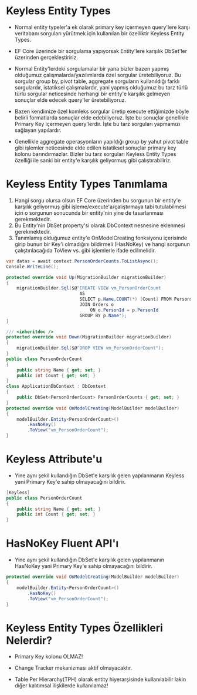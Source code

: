 # Keyless Entity Types
- Normal entity typeler'a ek olarak primary key içermeyen query'lere karşı veritabanı sorguları yürütmek için kullanılan bir özelliktir Keyless Entity Types.

- EF Core üzerinde bir sorgulama yapıyorsak Entity'lere karşılık DbSet'ler üzerinden gerçekleştiririz.

- Normal Entity'lerdeki sorgulamalar bir yana bizler bazen yapmış olduğumuz çalışmalarda/yazılımlarda özel sorgular üretebiliyoruz. Bu sorgular group by, pivot table, aggregate sorguların kullanıldığı farklı sorgulardır, istatiksel çalışmalardır, yani yapmış olduğumuz bu tarz türlü türlü sorgular neticesinde herhangi bir entity'e karşılık gelmeyen sonuçlar elde edecek query'ler üretebiliyoruz.

- Bazen kendimize özel komleks sorgular üretip execute ettiğimizde böyle belirli formatlarda sonuçlar elde edebiliyoruz. İşte bu sonuçlar genellikle Primary Key içermeyen query'lerdir. İşte bu tarz sorguları yapmamızı sağlayan yapılardır.

- Genellikle aggregate operasyonların yapıldığı group by yahut pivot table gibi işlemler neticesinde elde edilen istatiksel sonuçlar primary key kolonu barındırmazlar. Bizler bu tarz sorguları Keyless Entity Types özelliği ile sanki bir entity'e karşılık geliyormuş gibi çalıştırabiliriz.

# Keyless Entity Types Tanımlama
1. Hangi sorgu olursa olsun EF Core üzerinden bu sorgunun bir entity'e karşılık geliyormuş gibi işleme/execute'a/çalıştırmaya tabi tutulabilmesi için o sorgunun sonucunda bir entity'nin yine de tasarlanması gerekmektedir.
2. Bu Entity'nin DbSet property'si olarak DbContext nesnesine eklenmesi gerekmektedir.
3. Tanımlamış olduğumuz entity'e OnModelCreating fonksiyonu içerisinde girip bunun bir Key'i olmadığını bildirmeli (HasNoKey) ve hangi sorgunun çalıştırılacağıda ToView vs. gibi işlemlerle ifade edilmelidir.

```C#
var datas = await context.PersonOrderCounts.ToListAsync();
Console.WriteLine();
```
```C#
protected override void Up(MigrationBuilder migrationBuilder)
{
    migrationBuilder.Sql($@"CREATE VIEW vm_PersonOrderCount
                            AS
                            SELECT p.Name,COUNT(*) [Count] FROM Persons p
                            JOIN Orders o 
                            	ON o.PersonId = p.PersonId
                            GROUP BY p.Name");
}

/// <inheritdoc />
protected override void Down(MigrationBuilder migrationBuilder)
{
    migrationBuilder.Sql($@"DROP VIEW vm_PersonOrderCount");
}
public class PersonOrderCount
{
    public string Name { get; set; }
    public int Count { get; set; }
}
class ApplicationDbContext : DbContext
{
    public DbSet<PersonOrderCount> PersonOrderCounts { get; set; }
}
protected override void OnModelCreating(ModelBuilder modelBuilder)
{
    modelBuilder.Entity<PersonOrderCount>()
        .HasNoKey()
        .ToView("vm_PersonOrderCount");
}

```



# Keyless Attribute'u
- Yine aynı şekil kullandığın DbSet'e karşılık gelen yapılanmanın Keyless yani Primary Key'e sahip olmayacağını bildirir.

```C#
[Keyless]
public class PersonOrderCount
{
    public string Name { get; set; }
    public int Count { get; set; }
}
```

# HasNoKey Fluent API'ı
- Yine aynı şekil kullandığın DbSet'e karşılık gelen yapılanmanın HasNoKey yani Primary Key'e sahip olmayacağını bildirir.

```C#
protected override void OnModelCreating(ModelBuilder modelBuilder)
{
    modelBuilder.Entity<PersonOrderCount>()
        .HasNoKey()
        .ToView("vm_PersonOrderCount");
}
```

# Keyless Entity Types Özellikleri Nelerdir?
- Primary Key kolonu OLMAZ!

- Change Tracker mekanizması aktif olmayacaktır.

- Table Per Hierarchy(TPH) olarak entity hiyerarşisinde kullanılabilir lakin diğer kalıtımsal ilişkilerde kullanılamaz!